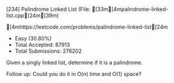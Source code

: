 [234] Palindrome Linked List	(File: [33m[4mpalindrome-linked-list.cpp[24m[39m)

[4mhttps://leetcode.com/problems/palindrome-linked-list[24m

* Easy (30.80%)
* Total Accepted: 87913
* Total Submissions: 276202

Given a singly linked list, determine if it is a palindrome.

Follow up:
Could you do it in O(n) time and O(1) space?
